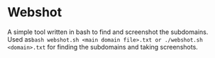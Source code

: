 # Webshot
A simple tool written in bash to find and screenshot the subdomains.<br>
Used as```bash webshot.sh <main domain file>.txt or ./webshot.sh <domain>.txt``` for finding the subdomains and taking screenshots.
